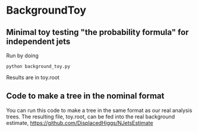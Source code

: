 # BackgroundToy

## Minimal toy testing "the probability formula" for independent jets

Run by doing
```
python background_toy.py
```

Results are in toy.root

## Code to make a tree in the nominal format

You can run this code to make a tree in the same format as our real analysis trees.
The resulting file, toy.root, can be fed into the real background estimate, https://github.com/DisplacedHiggs/NJetsEstimate